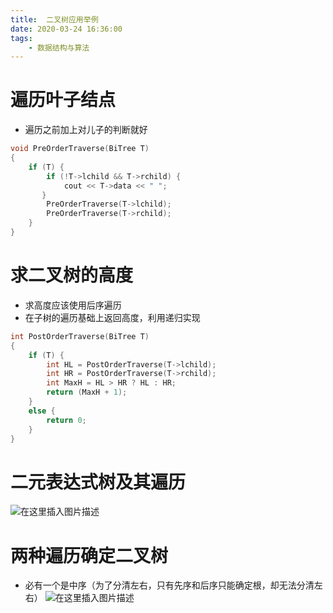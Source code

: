 ```yaml
---
title:  二叉树应用举例
date: 2020-03-24 16:36:00
tags:
	- 数据结构与算法
---
```


# 遍历叶子结点
- 遍历之前加上对儿子的判断就好

<!--more-->
```cpp
void PreOrderTraverse(BiTree T)
{
    if (T) {
        if (!T->lchild && T->rchild) {
            cout << T->data << " ";
       }
        PreOrderTraverse(T->lchild);
        PreOrderTraverse(T->rchild);
    }
}
```
# 求二叉树的高度
- 求高度应该使用后序遍历
- 在子树的遍历基础上返回高度，利用递归实现
```cpp
int PostOrderTraverse(BiTree T)
{
    if (T) {
        int HL = PostOrderTraverse(T->lchild);
        int HR = PostOrderTraverse(T->rchild);
        int MaxH = HL > HR ? HL : HR;
        return (MaxH + 1);
    }
    else {
        return 0;
    }
}
```
# 二元表达式树及其遍历
![在这里插入图片描述](https://img-blog.csdnimg.cn/20200324162903420.png?x-oss-process=image/watermark,type_ZmFuZ3poZW5naGVpdGk,shadow_10,text_aHR0cHM6Ly9ibG9nLmNzZG4ubmV0L3dlaXhpbl80MzQ4ODk1OA==,size_16,color_FFFFFF,t_70)
# 两种遍历确定二叉树
- 必有一个是中序（为了分清左右，只有先序和后序只能确定根，却无法分清左右）
![在这里插入图片描述](https://img-blog.csdnimg.cn/2020032411170776.png?x-oss-process=image/watermark,type_ZmFuZ3poZW5naGVpdGk,shadow_10,text_aHR0cHM6Ly9ibG9nLmNzZG4ubmV0L3dlaXhpbl80MzQ4ODk1OA==,size_16,color_FFFFFF,t_70)

